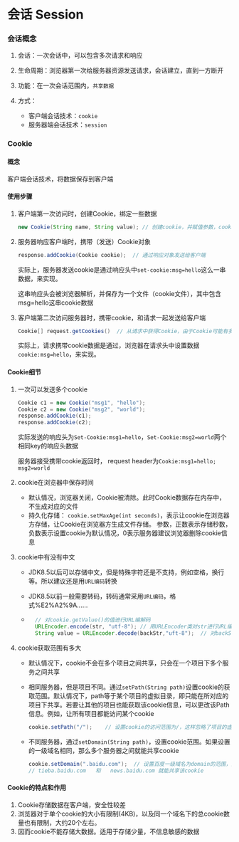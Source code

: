 # 会话 Session

### 会话概念

1. 会话：一次会话中，可以包含多次请求和响应

2. 生命周期：浏览器第一次给服务器资源发送请求，会话建立，直到一方断开

3. 功能：在一次会话范围内，``共享数据``
4. 方式：
    - 客户端会话技术：``cookie``
    - 服务器端会话技术：``session``



### Cookie

#### 概念

客户端会话技术，将数据保存到客户端



#### 使用步骤

1. 客户端第一次访问时，创建Cookie，绑定一些数据

    ```java
    new Cookie(String name, String value); // 创建cookie，并赋值参数，cookie名和cookie值
    ```

2. 服务器响应客户端时，携带（发送）Cookie对象

    ```java
    response.addCookie(Cookie cookie);  // 通过响应对象发送给客户端
    ```

    实际上，服务器发送cookie是通过响应头中``set-cookie:msg=hello``这么一串数据，来实现。

    这串响应头会被浏览器解析，并保存为一个文件（cookie文件），其中包含msg=hello这串cookie数据

3. 客户端第二次访问服务器时，携带cookie，和请求一起发送给客户端

    ```java
    Cookie[] request.getCookies()  // 从请求中获得Cookie，由于Cookie可能有多个，所以返回的是一个数组
    ```

    实际上，请求携带cookie数据是通过，浏览器在请求头中设置数据``cookie:msg=hello``，来实现。



#### Cookie细节

1. 一次可以发送多个cookie

    ```java
    Cookie c1 = new Cookie("msg1", "hello");
    Cookie c2 = new Cookie("msg2", "world");
    response.addCookie(c1);
    response.addCookie(c2);
    ```

    实际发送的响应头为``Set-Cookie:msg1=hello``，``Set-Cookie:msg2=world``两个相同key的响应头数据

    服务器接受携带cookie返回时， request header为``Cookie:msg1=hello; msg2=world``

2. cookie在浏览器中保存时间

    - 默认情况，浏览器关闭，Cookie被清除。此时Cookie数据存在内存中，不生成对应的文件
    - 持久化存储： ``cookie.setMaxAge(int seconds)``，表示让cookie在浏览器方存储，让Cookie在浏览器方生成文件存储。 参数，正数表示存储秒数，负数表示设置cookie为默认情况，0表示服务器建议浏览器删除cookie信息

3. cookie中有没有中文

    - JDK8.5以后可以存储中文，但是特殊字符还是不支持，例如空格，换行等。所以建议还是用``URL编码``转换

    - JDK8.5以前一般需要转码，转码通常采用``URL编码``，格式%E2%A2%9A......

    - ```java
        // 对cookie.getValue()的值进行URL编解码
        URLEncoder.encode(str, "utf-8"); // 用URLEncoder类对str进行URL编码
        String value = URLEncoder.decode(backStr,"uft-8");  // 对backStr解码
        ```

        

4. cookie获取范围有多大

    - 默认情况下，cookie不会在多个项目之间共享，只会在一个项目下多个服务之间共享

    - 相同服务器，但是项目不同。通过``setPath(String path)``设置cookie的获取范围。默认情况下，path等于某个项目的虚拟目录，即只能在所对应的项目下共享。若要让其他的项目也能获取该cookie信息，可以更改该Path信息。例如，让所有项目都能访问某个cookie

        ```java
        cookie.setPath("/");    // 设置cookie的访问范围为/，这样忽略了项目的虚拟目录。这样所有的项目都能获取该cookie
        ```

    - 不同服务器，通过``setDomain(String path)``，设置cookie范围。如果设置的一级域名相同，那么多个服务器之间就能共享cookie

        ```java
        cookie.setDomain(".baidu.com");  // 设置百度一级域名为domain的范围，这样不同服务器（分布在不同域名）例如
        // tieba.baidu.com   和   news.baidu.com 就能共享该cookie
        ```



#### Cookie的特点和作用

1. Cookie存储数据在客户端，安全性较差
2. 浏览器对于单个cookie的大小有限制(4KB)，以及同一个域名下的总cookie数量也有限制，大约20个左右。
3. 因而cookie不能存储大数据。适用于存储少量，不信息敏感的数据